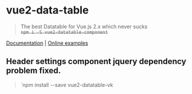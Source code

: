 # vue2-data-table

> The best Datatable for Vue.js 2.x which never sucks  
>~~`npm i -S vue2-datatable-component`~~

[Documentation](https://OneWayTech.github.io/vue2-datatable/doc) |
[Online examples](https://OneWayTech.github.io/vue2-datatable/examples/dist)

## Header settings component jquery dependency problem fixed.

> `npm install --save vue2-datatable-vk
